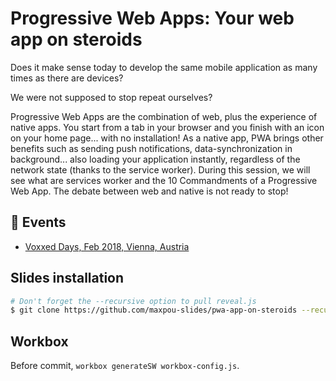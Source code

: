 # Progressive Web Apps: Your web app on steroids

Does it make sense today to develop the same mobile application as many times as there are devices?

We were not supposed to stop repeat ourselves?

Progressive Web Apps are the combination of web, plus the experience of native apps. You start from a tab in your browser and you finish with an icon on your home page... with no installation!
As a native app, PWA brings other benefits such as sending push notifications, data-synchronization in background... also loading your application instantly, regardless of the network state (thanks to the service worker).
During this session, we will see what are services worker and the 10 Commandments of a Progressive Web App.
The debate between web and native is not ready to stop!

## :calendar: Events

* [Voxxed Days, Feb 2018, Vienna, Austria](https://voxxeddaysvienna2018.sched.com/)

## Slides installation

```bash
# Don't forget the --recursive option to pull reveal.js
$ git clone https://github.com/maxpou-slides/pwa-app-on-steroids --recursive
```

## Workbox

Before commit, `workbox generateSW workbox-config.js`.
